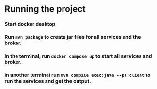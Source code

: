 # Running the project

### Start docker desktop
### Run ``mvn package`` to create jar files for all services and the broker.
### In the terminal, run ``docker compose up`` to start all services and broker.
### In another terminal run ``mvn compile exec:java --pl client`` to run the services and get the output.